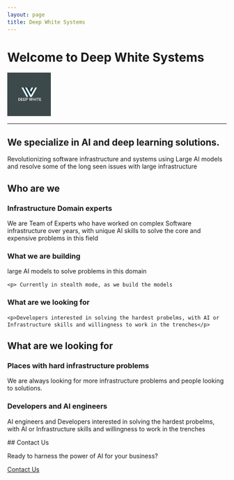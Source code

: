 ```yaml
---
layout: page 
title: Deep White Systems
---
```

# Welcome to Deep White Systems

<!-- Adjust the size of the logo using HTML -->
<img src="/DeepWhitelogo.png" alt="Deep White Systems Logo" width="100" height="auto">


---


## We specialize in AI and deep learning solutions.

<div class="hero">
  <p>Revolutionizing software infrastructure and systems using Large AI models and resolve some of the long seen issues with large infrastructure</p>

</div>

## Who are we 
<div class="services">
  <div class="service-item">
    <i class="fas fa-cogs"></i>
    <h3>Infrastructure Domain experts</h3>
    <p>We are Team of Experts who have worked on complex Software infrastructure over years, with unique AI skills to solve the core and expensive problems in this field</p>
    
  </div>

  <div class="service-item">
    <i class="fas fa-eye"></i>
    <h3>What we are building </h3>
    <p>large AI models to solve problems in this domain</p>

    <p> Currently in stealth mode, as we build the models
  </div>

  <div class="service-item">
    <i class="fas fa-chart-line"></i>
    <h3>What are we looking for</h3>
    
    <p>Developers interested in solving the hardest probelms, with AI or Infrastructure skills and willingness to work in the trenches</p>
  </div>
</div>

## What are we looking for
<div>
  <div class="service-item">
    <i class="fas fa-chart-line"></i>
    <h3>Places with hard infrastructure problems</h3>
    <p>We are always looking for more infrastructure problems and people looking to solutions.</p>
  </div>

  <div class="service-item">
    <i class="fas fa-chart-line"></i>
    <h3>Developers and AI engineers</h3>
    <p>AI engineers and Developers interested in solving the hardest probelms, with AI or Infrastructure skills and willingness to work in the trenches</p>
  </div>

</div>
## Contact Us

<div class="contact">
  <p>Ready to harness the power of AI for your business?</p>
  <a href="/contact/" class="btn-secondary">Contact Us</a>
</div>
